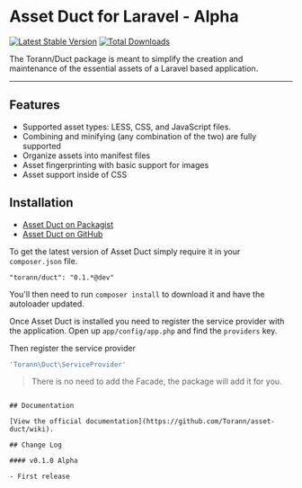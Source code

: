 # Asset Duct for Laravel - Alpha

[![Latest Stable Version](https://poser.pugx.org/torann/duct/v/stable.png)](https://packagist.org/packages/torann/duct) [![Total Downloads](https://poser.pugx.org/torann/duct/downloads.png)](https://packagist.org/packages/torann/duct)

The Torann/Duct package is meant to simplify the creation and maintenance of the essential assets of a Laravel based application.

----------

## Features

* Supported asset types: LESS, CSS, and JavaScript files.
* Combining and minifying (any combination of the two) are fully supported
* Organize assets into manifest files
* Asset fingerprinting with basic support for images
* Asset support inside of CSS

## Installation

- [Asset Duct on Packagist](https://packagist.org/packages/torann/duct)
- [Asset Duct on GitHub](https://github.com/torann/asset-duct)

To get the latest version of Asset Duct simply require it in your `composer.json` file.

~~~
"torann/duct": "0.1.*@dev"
~~~

You'll then need to run `composer install` to download it and have the autoloader updated.

Once Asset Duct is installed you need to register the service provider with the application. Open up `app/config/app.php` and find the `providers` key.

Then register the service provider
```php
'Torann\Duct\ServiceProvider'
```

> There is no need to add the Facade, the package will add it for you.
```

## Documentation

[View the official documentation](https://github.com/Torann/asset-duct/wiki).

## Change Log

#### v0.1.0 Alpha

- First release